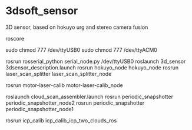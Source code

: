 # 3dsoft_sensor
3D sensor, based on hokuyo urg and stereo camera fusion

roscore

sudo chmod 777 /dev/ttyUSB0
sudo chmod 777 /dev/ttyACM0

rosrun rosserial_python serial_node.py /dev/ttyUSB0
roslaunch 3d_sensor 3dsensor_description.launch
rosrun hokuyo_node hokuyo_node
rosrun laser_scan_splitter laser_scan_splitter_node

rosrun motor-laser-calib motor-laser-calib_node

roslaunch cloud_scan_assembler.launch
rosrun periodic_snapshotter periodic_snapshotter_node2
rosrun periodic_snapshotter periodic_snapshotter_node1

rosrun icp_calib icp_calib_icp_two_clouds_ros
